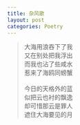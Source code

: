```yaml
---
title: 杂风歌
layout: post
categories: Poetry
---
```

>大海用浪吞下了我<br>又在别处把我浮出<br>而我也沾了些咸水<br>惹来了海鸥同螃蟹<br><br>今日的天格外的蓝<br>似把云也衬的飘逸<br>却可惜那云是罪人<br>遮住大海要见的月